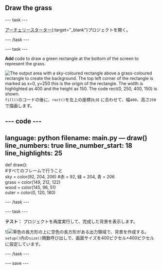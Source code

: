 ## Draw the grass

--- task ---

[アーチェリースターター](https://trinket.io/python/cbf88a8458){:target="_blank"}プロジェクトを開く。

--- /task ---


--- task ---

**Add** code to draw a green rectangle at the bottom of the screen to represent the grass.

![The output area with a sky-coloured rectangle above a grass-coloured rectangle to create the background. The top left corner of the rectangle is marked as x=0, y=250 this is the origin of the rectangle. The width is highlighted as 400 and the height as 150. The code rect(0, 250, 400, 150) is shown.](images/green-grass.png)`fill()`のコードの後に、`rect()`を左上の座標(`0`,`0`) に合わせて、幅`400`、高さ`250`で描画します。

--- code ---
---
language: python filename: main.py — draw() line_numbers: true line_number_start: 18
line_highlights: 25
---
def draw():     
#すべてのフレームで行うこと     
sky = color(92, 204, 206) #赤 = 92, 緑 = 204, 青 = 206     
grass = color(149, 212, 122)     
wood = color(145, 96, 51)     
outer = color(0, 120, 180)

--- /task ---

--- task ---

**テスト：** プロジェクトを再度実行して、完成した背景を表示します。

![![草色の長方形の上に空色の長方形がある出力領域で、背景を作成する。](images/background.png)`setup()`内の`size()`関数呼び出しで、画面サイズを400ピクセル×400ピクセルに設定しています。

--- /task ---

--- save ---
